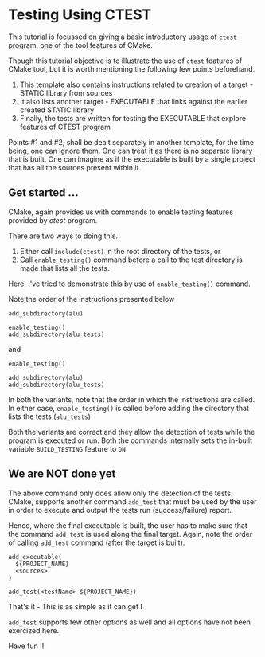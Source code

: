 # Testing Using CTEST

This tutorial is focussed on giving a basic introductory usage of `ctest` program, one of the tool features of CMake.

Though this tutorial objective is to illustrate the use of `ctest` features of CMake tool, but it is worth mentioning the following few points beforehand.

1. This template also contains instructions related to creation of a target - STATIC library from sources
2. It also lists another target - EXECUTABLE that links against the earlier created STATIC library
3. Finally, the tests are written for testing the EXECUTABLE that explore features of CTEST program

Points #1 and #2, shall be dealt separately in another template, for the time being, one can ignore them.  One can treat it as there is no separate library that is built.  One can imagine as if the executable is built by a single project that has all the sources present within it.  


## Get started ...

CMake, again provides us with commands to enable testing features provided by *ctest* program.

There are two ways to doing this.

1. Either call `include(ctest)` in the root directory of the tests, or
2. Call `enable_testing()` command before a call to the test directory is made that lists all the tests.

Here, I've tried to demonstrate this by use of `enable_testing()` command.

Note the order of the instructions presented below

~~~
add_subdirectory(alu)

enable_testing()
add_subdirectory(alu_tests)
~~~

and

~~~
enable_testing()

add_subdirectory(alu)
add_subdirectory(alu_tests)
~~~

In both the variants, note that the order in which the instructions are called.
In either case, `enable_testing()` is called before adding the directory that lists the tests (`alu_tests`)

Both the variants are correct and they allow the detection of tests while the program is executed or run.
Both the commands internally sets the in-built variable `BUILD_TESTING` feature to `ON`


## We are NOT done yet

The above command only does allow only the detection of the tests.  CMake, supports another command `add_test` that must be used by the user in order to execute and output the tests run (success/failure) report.

Hence, where the final executable is built, the user has to make sure that the command `add_test` is used along the final target.  Again, note the order of calling `add_test` command (after the target is built).

~~~
add_executable(
  ${PROJECT_NAME}
  <sources>
)

add_test(<testName> ${PROJECT_NAME})
~~~

That's it - This is as simple as it can get !

`add_test` supports few other options as well and all options have not been exercized here.

Have fun !!